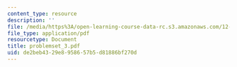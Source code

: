 ```yaml
---
content_type: resource
description: ''
file: /media/https%3A/open-learning-course-data-rc.s3.amazonaws.com/12-808-introduction-to-observational-physical-oceanography-fall-2004/de2beb4329e8958657b5d81886bf270d_problemset_3.pdf
file_type: application/pdf
resourcetype: Document
title: problemset_3.pdf
uid: de2beb43-29e8-9586-57b5-d81886bf270d
---
```

